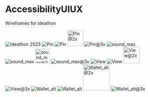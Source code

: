 # AccessibilityUIUX
Wireframes for ideathon

![Ideathon 2023](https://user-images.githubusercontent.com/68447961/223929891-3d557554-0f11-4ea7-bb85-bebdaef6fec5.png)
![Pin](https://user-images.githubusercontent.com/68447961/223929911-7ce59ab0-201e-423a-9cb6-9ad344c028b9.png)
![Pin](https://user-images.githubusercontent.com/68447961/223929915-08c801f8-384f-4c45-99b9-0f2538ec5251.svg)
<img width="50" alt="Pin@2x" src="https://user-images.githubusercontent.com/68447961/223929918-85300670-8579-48fc-b046-141f83935935.png">
![Pin@3x](https://user-images.githubusercontent.com/68447961/223929919-e992d45d-ff9b-44be-a338-42057301df7b.png)
![sound_max](https://user-images.githubusercontent.com/68447961/223929920-8d0637a8-5a86-467b-a7cb-95fc5a77ff22.png)
![sound_max](https://user-images.githubusercontent.com/68447961/223929921-b42379c4-5f1d-469b-a5f1-6eec3489c9fd.svg)
<img width="46" alt="sound_max@2x" src="https://user-images.githubusercontent.com/68447961/223929922-ca862a96-3502-4fd1-92cd-eb38d61126f2.png">
![sound_max@3x](https://user-images.githubusercontent.com/68447961/223929923-b782a4b2-6659-4601-ac98-4b210c427eca.png)
![View](https://user-images.githubusercontent.com/68447961/223929925-69fcdc60-4696-4de2-af1d-957c266fe462.png)
![View](https://user-images.githubusercontent.com/68447961/223929928-ffae94c8-6cff-423b-905b-7f9c820307cb.svg)
<img width="52" alt="View@2x" src="https://user-images.githubusercontent.com/68447961/223929929-9fd88674-785a-49ea-ac46-9af02dd13020.png">
![View@3x](https://user-images.githubusercontent.com/68447961/223929930-42ab8e3b-0244-4817-a7f0-4f1217ea8434.png)
![Wallet_alt](https://user-images.githubusercontent.com/68447961/223929934-59eda7bb-8ab4-46f0-abba-e05fd5aef9e5.png)
![Wallet_alt](https://user-images.githubusercontent.com/68447961/223929937-538d338b-0825-48bd-ac0a-847b8b8a43e6.svg)
<img width="84" alt="Wallet_alt@2x" src="https://user-images.githubusercontent.com/68447961/223929938-193f4368-eb51-4d5e-becb-97e4e588881a.png">
![Wallet_alt@3x](https://user-images.githubusercontent.com/68447961/223929940-f374ae1e-67c8-4a6c-90bd-0ecbdecc9d04.png)

